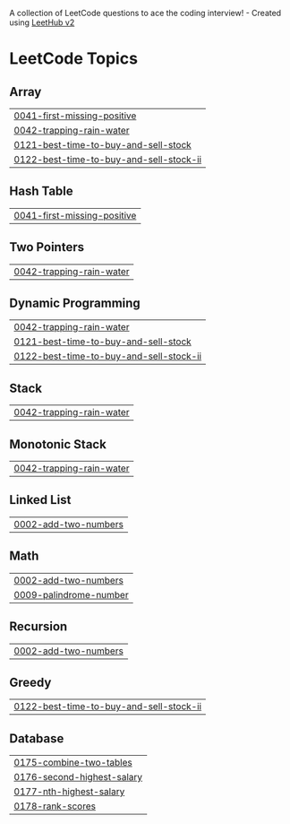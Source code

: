 A collection of LeetCode questions to ace the coding interview! - Created using [LeetHub v2](https://github.com/arunbhardwaj/LeetHub-2.0)
<!---LeetCode Topics Start-->
# LeetCode Topics
## Array
|  |
| ------- |
| [0041-first-missing-positive](https://github.com/havvlok/LeetCode/tree/master/0041-first-missing-positive) |
| [0042-trapping-rain-water](https://github.com/havvlok/LeetCode/tree/master/0042-trapping-rain-water) |
| [0121-best-time-to-buy-and-sell-stock](https://github.com/havvlok/LeetCode/tree/master/0121-best-time-to-buy-and-sell-stock) |
| [0122-best-time-to-buy-and-sell-stock-ii](https://github.com/havvlok/LeetCode/tree/master/0122-best-time-to-buy-and-sell-stock-ii) |
## Hash Table
|  |
| ------- |
| [0041-first-missing-positive](https://github.com/havvlok/LeetCode/tree/master/0041-first-missing-positive) |
## Two Pointers
|  |
| ------- |
| [0042-trapping-rain-water](https://github.com/havvlok/LeetCode/tree/master/0042-trapping-rain-water) |
## Dynamic Programming
|  |
| ------- |
| [0042-trapping-rain-water](https://github.com/havvlok/LeetCode/tree/master/0042-trapping-rain-water) |
| [0121-best-time-to-buy-and-sell-stock](https://github.com/havvlok/LeetCode/tree/master/0121-best-time-to-buy-and-sell-stock) |
| [0122-best-time-to-buy-and-sell-stock-ii](https://github.com/havvlok/LeetCode/tree/master/0122-best-time-to-buy-and-sell-stock-ii) |
## Stack
|  |
| ------- |
| [0042-trapping-rain-water](https://github.com/havvlok/LeetCode/tree/master/0042-trapping-rain-water) |
## Monotonic Stack
|  |
| ------- |
| [0042-trapping-rain-water](https://github.com/havvlok/LeetCode/tree/master/0042-trapping-rain-water) |
## Linked List
|  |
| ------- |
| [0002-add-two-numbers](https://github.com/havvlok/LeetCode/tree/master/0002-add-two-numbers) |
## Math
|  |
| ------- |
| [0002-add-two-numbers](https://github.com/havvlok/LeetCode/tree/master/0002-add-two-numbers) |
| [0009-palindrome-number](https://github.com/havvlok/LeetCode/tree/master/0009-palindrome-number) |
## Recursion
|  |
| ------- |
| [0002-add-two-numbers](https://github.com/havvlok/LeetCode/tree/master/0002-add-two-numbers) |
## Greedy
|  |
| ------- |
| [0122-best-time-to-buy-and-sell-stock-ii](https://github.com/havvlok/LeetCode/tree/master/0122-best-time-to-buy-and-sell-stock-ii) |
## Database
|  |
| ------- |
| [0175-combine-two-tables](https://github.com/havvlok/LeetCode/tree/master/0175-combine-two-tables) |
| [0176-second-highest-salary](https://github.com/havvlok/LeetCode/tree/master/0176-second-highest-salary) |
| [0177-nth-highest-salary](https://github.com/havvlok/LeetCode/tree/master/0177-nth-highest-salary) |
| [0178-rank-scores](https://github.com/havvlok/LeetCode/tree/master/0178-rank-scores) |
<!---LeetCode Topics End-->